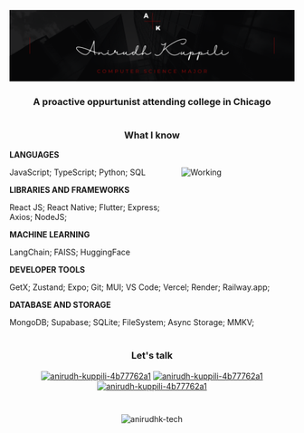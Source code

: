 ![](./mainHeader.png)

<h3 align="center">A proactive oppurtunist attending college in Chicago</h3>

<h1></h1>

<h3 align="center">What I know</h3>

  
**LANGUAGES** 

JavaScript; TypeScript; Python; SQL <img src="./whataboutIMAGE.gif" align="right" alt="Working" width="200" height="200" />

**LIBRARIES AND FRAMEWORKS** 

React JS; React Native; Flutter; Express; Axios; NodeJS;

**MACHINE LEARNING**

LangChain; FAISS; HuggingFace

**DEVELOPER TOOLS** 

GetX; Zustand; Expo; Git; MUI; VS Code; Vercel; Render; Railway.app;

**DATABASE AND STORAGE**

MongoDB; Supabase; SQLite; FileSystem; Async Storage; MMKV;

<h1></h1>

<h3 align="center">Let's talk</h3>

<p align="center">
  <a href="https://linkedin.com/in/anirudh-kuppili-4b77762a1" target="_blank"><img align="center" src="https://user-images.githubusercontent.com/74038190/235294012-0a55e343-37ad-4b0f-924f-c8431d9d2483.gif" alt="anirudh-kuppili-4b77762a1" height="60" width="60" /></a>
  <a href="https://discordapp.com/users/ani_bytes" target="_blank"><img align="center" src="https://user-images.githubusercontent.com/74038190/235294015-47144047-25ab-417c-af1b-6746820a20ff.gif" alt="anirudh-kuppili-4b77762a1" height="60" width="60" /></a>
  <a href="https://api.whatsapp.com/send/?phone=5633965540&text&type=phone_number&app_absent=0" target="_blank"><img align="center" src="https://user-images.githubusercontent.com/74038190/235294019-40007353-6219-4ec5-b661-b3c35136dd0b.gif" alt="anirudh-kuppili-4b77762a1" height="60" width="60" /></a>
</p>

<h1></h1> 

<p align="center">
  <img 
    align="center"
    height=570
    src="https://github-readme-stats.vercel.app/api/top-langs/?username=anirudhk-tech&layout=pie&theme=dark"
    alt="anirudhk-tech"
  /> 
</p>
